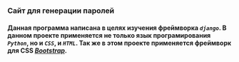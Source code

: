 ### Сайт для генерации паролей
#### Данная программа написана в целях изучения фреймворка ***`django`***. В данном проекте применяется не только язык програмирования ***`Python`***, но и ***`CSS`***, и ***`HTML`***. Так же в этом проекте применяется фреймворк для CSS [***Bootstrap***](https://getbootstrap.com/).
